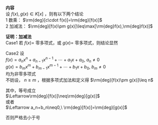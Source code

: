 **内容**  
设 $f(x),g(x)\in K[x]$ ，则有以下两个结论  
1 数乘： $\rm{deg}[c\cdot f(x)]=\rm{deg}[f(x)]$   
2 加减法： $\rm{deg}[f(x)\pm g(x)]\leq\max[\rm{deg}f(x),\rm{deg}f(x)]$   
  
**证明：加减法**  
Case1 若 $f(x)=$ 零多项式，或 $g(x)=$ 零多项式，则结论显然  
  
Case2 设  
 $f(x)=a_nx^n+a_{n-1}x^{n-1}+\cdots+a_1x+a_0,\ a_n\neq0$   
 $g(x)=b_mx^m+b_{m-1}x^{m-1}+\cdots+b_1x+b_0,\ b_m\neq0$   
均为非零多项式  
不妨设， $n\geq m$ ，根据多项式加法和定义得 $\rm{deg}[f(x)\pm g(x)]\leq n$   
  
其中，等号成立  
 $\Leftarrow\rm{deg}[f(x)]\neq\rm{deg}[g(x)]$   
或者  
 $\Leftarrow a_n+b_n\neq0,\ \rm{deg}[f(x)]=\rm{deg}[g(x)]$   
  
否则严格去小于号  
